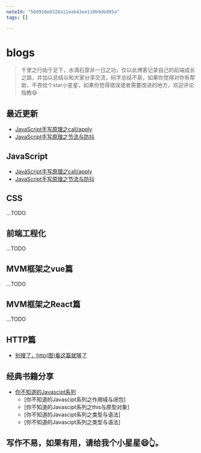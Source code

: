 ```yaml
---
noteId: "50d910e0328a11eab43ee110b9dbd95a"
tags: []

---
```



# blogs

>千里之行始于足下，水滴石穿非一日之功，仅以此博客记录自己的前端成长之路，并加以总结以和大家分享交流，码字总结不易，如果你觉得对你有帮助，不吝给个star小星星，如果你觉得错误或者需要改进的地方，欢迎评论指教:smile:

## 最近更新
- [JavaScript手写原理之call/apply](https://github.com/Chenhw2017/blogs/issues/1)
- [JavaScript手写原理之节流与防抖](https://github.com/Chenhw2017/blogs/issues/2)

## JavaScript 
- [JavaScript手写原理之call/apply](https://github.com/Chenhw2017/blogs/issues/1)
- [JavaScript手写原理之节流与防抖](https://github.com/Chenhw2017/blogs/issues/2)

## CSS
...TODO

## 前端工程化
...TODO


## MVM框架之vue篇
...TODO

## MVM框架之React篇
...TODO

## HTTP篇
- [别搜了，http(图)看这篇就够了](https://github.com/Chenhw2017/blogs/issues/3)

## 经典书籍分享
 - [你不知道的Javascipt系列](https://github.com/Chenhw2017/blogs/books/你不知道的的Javascript.md)
    - [你不知道的Javascipt系列之作用域与闭包]
    - [你不知道的Javascipt系列之this与原型对象]
    - [你不知道的Javascipt系列之类型与语法]
    - [你不知道的Javascipt系列之类型与语法]


## 写作不易，如果有用，请给我个小星星:smile:👆。



